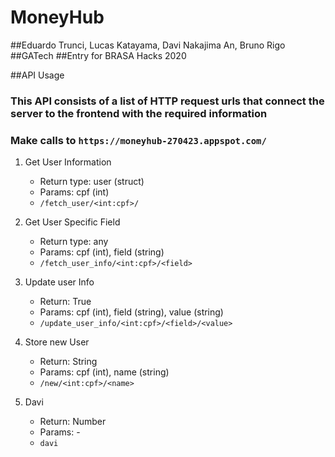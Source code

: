# MoneyHub

##Eduardo Trunci, Lucas Katayama, Davi Nakajima An, Bruno Rigo
##GATech 
##Entry for BRASA Hacks 2020

##API Usage

### This API consists of a list of HTTP request urls that connect the server to the frontend with the required information

### Make calls to `https://moneyhub-270423.appspot.com/`

1. Get User Information
	- Return type: user (struct)
	- Params: cpf (int)
	- `/fetch_user/<int:cpf>/`

2. Get User Specific Field
	- Return type: any
	- Params: cpf (int), field (string)
	- `/fetch_user_info/<int:cpf>/<field>`

3. Update user Info
	- Return: True
	- Params: cpf (int), field (string), value (string)
	- `/update_user_info/<int:cpf>/<field>/<value>`

4. Store new User
	- Return: String
	- Params: cpf (int), name (string)
	- `/new/<int:cpf>/<name>`

4. Davi
	- Return: Number
	- Params: -
	- `davi`
